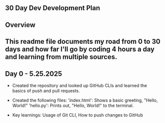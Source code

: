 ## 30 Day Dev Development Plan

## Overview

## This readme file documents my road from 0 to 30 days and how far I'll go by coding 4 hours a day and learning from multiple sources.

## Day 0 - 5.25.2025

- Created the repository and looked up GitHub CLIs and learned the basics of push and pull requests.
- Created the following files:
  'index.html': Shows a basic greeting, "Hello, World!"
  'hello.py': Prints out, "Hello, World!" to the terminal.

- Key learnings: Usage of Git CLI, How to push changes to GitHub

